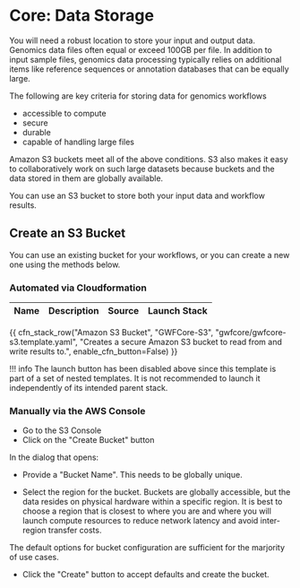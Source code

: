 # Core: Data Storage

You will need a robust location to store your input and output data.  Genomics data files often equal or exceed 100GB per file.  In addition to input sample files, genomics data processing typically relies on additional items like reference sequences or annotation databases that can be equally large.

The following are key criteria for storing data for genomics workflows

* accessible to compute
* secure
* durable
* capable of handling large files

Amazon S3 buckets meet all of the above conditions.  S3 also makes it easy to collaboratively work on such large datasets because buckets and the data stored in them are globally available.

You can use an S3 bucket to store both your input data and workflow results.

## Create an S3 Bucket

You can use an existing bucket for your workflows, or you can create a new one using the methods below.

### Automated via Cloudformation

| Name | Description | Source | Launch Stack |
| -- | -- | :--: | :--: |
{{ cfn_stack_row("Amazon S3 Bucket", "GWFCore-S3", "gwfcore/gwfcore-s3.template.yaml", "Creates a secure Amazon S3 bucket to read from and write results to.", enable_cfn_button=False) }}

!!! info
    The launch button has been disabled above since this template is part of a set of nested templates. It is not recommended to launch it independently of its intended parent stack.

### Manually via the AWS Console

* Go to the S3 Console
* Click on the "Create Bucket" button

In the dialog that opens:

* Provide a "Bucket Name".  This needs to be globally unique.

* Select the region for the bucket.  Buckets are globally accessible, but the data resides on physical hardware within a specific region.  It is best to choose a region that is closest to where you are and where you will launch compute resources to reduce network latency and avoid inter-region transfer costs.

The default options for bucket configuration are sufficient for the marjority of use cases.

* Click the "Create" button to accept defaults and create the bucket.
